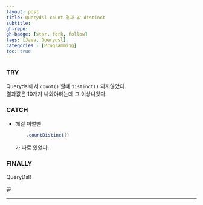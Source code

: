 ```yaml
---
layout: post 
title: Querydsl count 결과 값 distinct
subtitle: 
gh-repo: 
gh-badge: [star, fork, follow]
tags: [Java, Querydsl]
categories : [Programming]
toc: true
---
```



### TRY  
Querydsl에서 `count()` 할떄  `distinct()` 되지않았다.  
결과값은 10개가 나와야하는데 그 이상나왔다.  

### CATCH  
* 해결
    이럴땐
    ```Java
        .countDistinct()
    ```
    가 따로 있었다.  


### FINALLY  
QueryDsl!

끝

---
